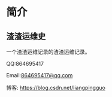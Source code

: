 # 简介

## 渣渣运维史

一个渣渣运维记录的渣渣运维记录。

QQ:864695417

Email:864695417@qq.com

博客: https://blog.csdn.net/liangpingguo



